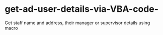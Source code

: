 # get-ad-user-details-via-VBA-code-
Get staff name and address, their manager or supervisor details using macro
